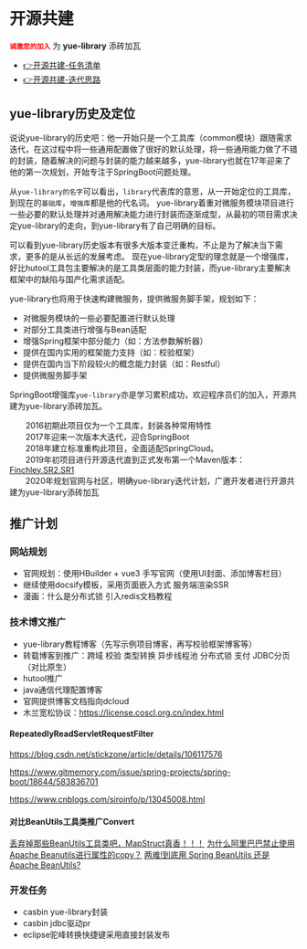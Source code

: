 # 开源共建
<font color=red>**`诚邀您的加入`**</font> 为 **yue-library** 添砖加瓦
- [👉开源共建-任务清单](https://gitee.com/yl-yue/yue-library/issues/I23CMK)
- [👉开源共建-迭代思路](https://gitee.com/yl-yue/yue-library/issues/I23FC7)

## yue-library历史及定位
说说yue-library的历史吧：他一开始只是一个工具库（common模块）跟随需求迭代，在这过程中将一些通用配置做了很好的默认处理，将一些通用能力做了不错的封装，随着解决的问题与封装的能力越来越多，yue-library也就在17年迎来了他的第一次规划，开始专注于SpringBoot问题处理。

从`yue-library的名字`可以看出，`library`代表库的意思，从一开始定位的工具库，到现在的`基础库`，`增强库`都是他的代名词。
yue-library着重对微服务模块项目进行一些必要的默认处理并对通用解决能力进行封装而逐渐成型，从最初的项目需求决定yue-library的走向，到yue-library有了自己明确的目标。

可以看到yue-library历史版本有很多大版本变迁重构，不止是为了解决当下需求，更多的是从长远的发展考虑。
现在yue-library定型的理念就是一个增强库，好比hutool工具包主要解决的是工具类层面的能力封装，而yue-library主要解决框架中的缺陷与国产化需求适配。

yue-library也将用于快速构建微服务，提供微服务脚手架，规划如下：
- 对微服务模块的一些必要配置进行默认处理
- 对部分工具类进行增强与Bean适配
- 增强Spring框架中部分能力（如：方法参数解析器）
- 提供在国内实用的框架能力支持（如：校验框架）
- 提供在国内当下阶段较火的概念能力封装（如：Restful）
- 提供微服务脚手架

SpringBoot增强库`yue-library`亦是学习累积成功，欢迎程序员们的加入，开源共建为yue-library添砖加瓦。

　　2016初期此项目仅为一个工具库，封装各种常用特性<br>
　　2017年迎来一次版本大迭代，迎合SpringBoot<br>
　　2018年建立标准重构此项目，全面适配SpringCloud。<br>
　　2019年初项目进行开源迭代直到正式发布第一个Maven版本：[Finchley.SR2.SR1](https://search.maven.org/artifact/ai.ylyue/yue-library-dependencies/Finchley.SR2.SR1/pom)<br>
　　2020年规划官网与社区，明确yue-library迭代计划，广邀开发者进行开源共建为yue-library添砖加瓦

## 推广计划
### 网站规划
- 官网规划：使用HBuilder + vue3 手写官网（使用UI封面、添加博客栏目）
- 继续使用docsify模板，采用页面嵌入方式   服务端渲染SSR
- 漫画：什么是分布式锁 引入redis文档教程

### 技术博文推广
- yue-library教程博客（先写示例项目博客，再写校验框架博客等）
- 转载博客到推广：跨域 校验 类型转换 异步线程池 分布式锁 支付 JDBC分页（对比原生）
- hutool推广
- java通信代理配置博客
- 官网提供博客文档指向dcloud
- 木兰宽松协议：https://license.coscl.org.cn/index.html

#### RepeatedlyReadServletRequestFilter
https://blog.csdn.net/stickzone/article/details/106117576

https://www.gitmemory.com/issue/spring-projects/spring-boot/18644/583836701

https://www.cnblogs.com/siroinfo/p/13045008.html

#### 对比BeanUtils工具类推广Convert
[丢弃掉那些BeanUtils工具类吧，MapStruct真香！！！](https://mp.weixin.qq.com/s?__biz=MzI3NzE0NjcwMg==&mid=2650139073&idx=1&sn=8834525faf92fc03b8b5140370791cbb&chksm=f36bf4e0c41c7df62f5eb504c8cdecaecb5e33a8482b566376d020cb876094fa62c9c382a981&mpshare=1&scene=24&srcid=0810sEp1Jv5xdaJlJ9HsI3Z4&sharer_sharetime=1597033323461&sharer_shareid=c28002123ec365b3abc5938fbde53373&key=c796d4af4f06ffa838f0a26ec1a8a13694c868e059a79d8ed67e82d2933c0dbc6f8bd223ba30c4d5701f81f69828a9751afe2ac8f162cb56db8aadd41d3b6be362c10d0ddba59dd4c96269c6bc4dbed6eb2194f94902a5247ac63ab3093d10517f993d6d5e16c1878f0b9012b560a0c4b2139e4c173868dfbb84bc2c6bb6d610&ascene=14&uin=MTM4OTYzMzk2MQ%3D%3D&devicetype=Windows+10+x64&version=62090529&lang=zh_CN&exportkey=AVLIvfPnnrfAowHWva1T6EY%3D&pass_ticket=QpP9Y9vFuFN8yhDb5fZYbaSMtFCU8gpLfZalNCmTT%2FBk8n292dt0gtjzfOo%2FVsl%2F&wx_header=0)
[为什么阿里巴巴禁止使用Apache Beanutils进行属性的copy？](https://mp.weixin.qq.com/s?__biz=MzI3NzE0NjcwMg==&mid=2650137356&idx=1&sn=c1d3f57eb9ae9b535ed41560939a13b7&chksm=f36bfe2dc41c773b9086fa01735581616c438dba1619c0e8e26d429612739155d65c6b9ca120&scene=21#wechat_redirect)
[两难!到底用 Spring BeanUtils 还是 Apache BeanUtils?](https://maimai.cn/article/detail?fid=1541200193&efid=l_ClkeqIr95Y61v9qcAdsQ&from=single_feed)

### 开发任务
- casbin yue-library封装
- casbin jdbc驱动pr
- eclipse驼峰转换快捷键采用直接封装发布